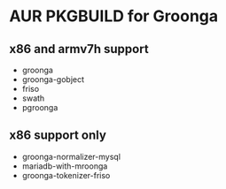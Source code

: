 AUR PKGBUILD for Groonga
===

## x86 and armv7h support

* groonga
* groonga-gobject
* friso
* swath
* pgroonga

## x86 support only

* groonga-normalizer-mysql
* mariadb-with-mroonga
* groonga-tokenizer-friso
